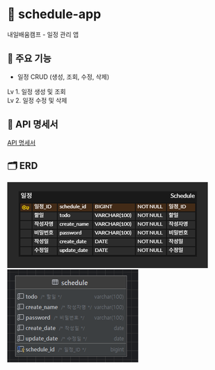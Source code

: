 # 📅 schedule-app
내일배움캠프 - 일정 관리 앱

## 📌 주요 기능
- 일정 CRUD (생성, 조회, 수정, 삭제)

Lv 1. 일정 생성 및 조회<br>
Lv 2. 일정 수정 및 삭제

## 📑 API 명세서

[API 명세서](https://documenter.getpostman.com/view/44733463/2sB2jAaTZM)

## 🗂️ ERD

![imgERD.png](readme/essentialERD.png)
![sql.png](readme/essentialSql.png)